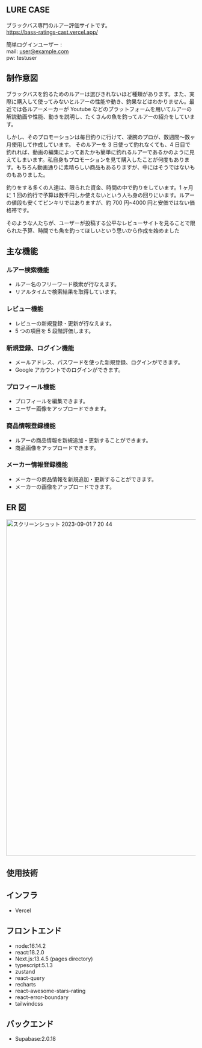 ## LURE CASE

ブラックバス専門のルアー評価サイトです。  
https://bass-ratings-cast.vercel.app/

簡単ログインユーザー :  
mail: user@example.com  
pw: testuser

## 制作意図

ブラックバスを釣るためのルアーは選びきれないほど種類があります。また、実際に購入して使ってみないとルアーの性能や動き、釣果などはわかりません。最近では各ルアーメーカーが Youtube などのプラットフォームを用いてルアーの解説動画や性能、動きを説明し、たくさんの魚を釣ってルアーの紹介をしています。

しかし、そのプロモーションは毎日釣りに行けて、凄腕のプロが、数週間〜数ヶ月使用して作成しています。
そのルアーを 3 日使って釣れなくても、4 日目で釣れれば、動画の編集によってあたかも簡単に釣れるルアーであるかのように見えてしまいます。私自身もプロモーションを見て購入したことが何度もあります。もちろん動画通りに素晴らしい商品もあるりますが、中にはそうではないものもありました。

釣りをする多くの人達は、限られた資金、時間の中で釣りをしています。1 ヶ月に 1 回の釣行で予算は数千円しか使えないという人も身の回りにいます。ルアーの値段も安くてピンキリではありますが、約 700 円~4000 円と安価ではない価格帯です。

そのような人たちが、ユーザーが投稿する公平なレビューサイトを見ることで限られた予算、時間でも魚を釣ってほしいという思いから作成を始めました

## 主な機能

### ルアー検索機能

- ルアー名のフリーワード検索が行なえます。
- リアルタイムで検索結果を取得しています。

### レビュー機能

- レビューの新規登録・更新が行なえます。
- 5 つの項目を 5 段階評価します。

### 新規登録、ログイン機能

- メールアドレス、パスワードを使った新規登録、ログインができます。
- Google アカウントでのログインができます。

### プロフィール機能

- プロフィールを編集できます。
- ユーザー画像をアップロードできます。

### 商品情報登録機能

- ルアーの商品情報を新規追加・更新することができます。
- 商品画像をアップロードできます。

### メーカー情報登録機能

- メーカーの商品情報を新規追加・更新することができます。
- メーカーの画像をアップロードできます。

## ER 図

<img width="892" alt="スクリーンショット 2023-09-01 7 20 44" src="https://github.com/takaryu39/bass-ratings-cast/assets/81959203/34465f7d-39cd-4829-8b5e-2e172fd3c424">

## 使用技術

## インフラ

- Vercel

## フロントエンド

- node:16.14.2
- react:18.2.0
- Next.js:13.4.5 (pages directory)
- typescript:5.1.3
- zustand
- react-query
- recharts
- react-awesome-stars-rating
- react-error-boundary
- tailwindcss

## バックエンド

- Supabase:2.0.18
